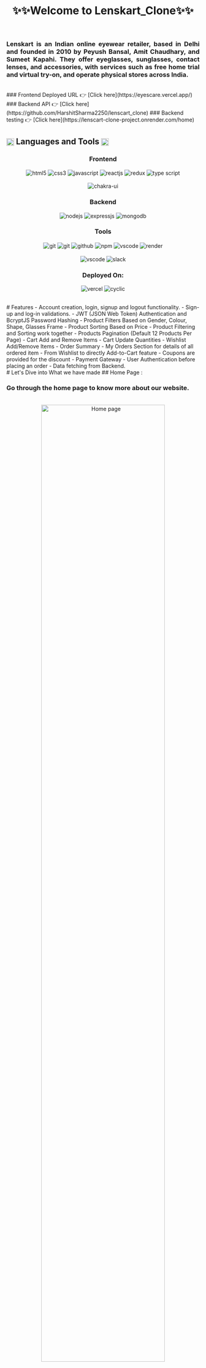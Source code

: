 <h1 align="center">✨✨Welcome to Lenskart_Clone✨✨</h1>
<br/>
<h3 align="justify" width="80%">Lenskart is an Indian online eyewear retailer, based in Delhi and founded in 2010 by Peyush Bansal, Amit Chaudhary, and Sumeet Kapahi. They offer eyeglasses, sunglasses, contact lenses, and accessories, with services such as free home trial and virtual try-on, and operate physical stores across India.</h3>
<br/>
### Frontend Deployed URL 👉 [Click here](https://eyescare.vercel.app/)
### Backend API 👉 [Click here](https://github.com/HarshitSharma2250/lenscart_clone)
### Backend testing 👉 [Click here](https://lenscart-clone-project.onrender.com/home)
<br/>
 <h2 align="left">
<img src="https://art.pixilart.com/486745d4bb1ef18.gif"  width="20" height="20" align="center">
 Languages and Tools
<img src="https://art.pixilart.com/486745d4bb1ef18.gif"  width="20" height="20" align="center">
</h2>
<div align="center">
 
 <div align="center"><h3 align="center">Frontend</h3>
<img src="https://img.shields.io/badge/html5-%23E34F26.svg?style=for-the-badge&logo=html5&logoColor=white" align="center" alt="html5">
<img src = "https://img.shields.io/badge/css3-%231572B6.svg?style=for-the-badge&logo=css3&logoColor=white" align="center" alt="css3">
<img src ="https://img.shields.io/badge/javascript-%23323330.svg?style=for-the-badge&logo=javascript&logoColor=%23F7DF1E" align="center" alt="javascript">
<img src="https://img.shields.io/badge/React-20232A?style=for-the-badge&logo=react&logoColor=61DAFB"  align="center" alt="reactjs" />
<img src="https://img.shields.io/badge/Redux-593D88?style=for-the-badge&logo=redux&logoColor=white"  align="center" alt="redux" />
 <img src="https://img.shields.io/badge/typescript-%23007ACC.svg?style=for-the-badge&logo=typescript&logoColor=white"  align="center" alt="type script"/>
<br/>
<br/>
  <img src = "https://img.shields.io/badge/chakra ui-%234ED1C5.svg?style=for-the-badge&logo=chakraui&logoColor=white" align="center" alt="chakra-ui"/>
</div>
  <div align="center"><h3 align="center">Backend</h3> 
<img src="https://img.shields.io/badge/Node.js-339933?style=for-the-badge&logo=nodedotjs&logoColor=white" align="center" alt="nodejs" />
<img src="https://img.shields.io/badge/Express.js-000000?style=for-the-badge&logo=express&logoColor=white" align="center" alt="expressjs"/>
<img src="https://img.shields.io/badge/MongoDB-4EA94B?style=for-the-badge&logo=mongodb&logoColor=white" align="center" alt="mongodb"/>
 </div>
 
 <div align="center"><h3 align="center">Tools</h3> 
<img src="https://img.shields.io/badge/netlify-%23000000.svg?style=for-the-badge&logo=netlify&logoColor=#00C7B7" align="center" alt="git"/>
   <img src="https://img.shields.io/badge/vercel-%23000000.svg?style=for-the-badge&logo=vercel&logoColor=whit" align="center" alt="git"/>
   <img src="https://img.shields.io/badge/GitHub-100000?style=for-the-badge&logo=github&logoColor=white"  align="center" alt="github"/>
   <img src = "https://img.shields.io/badge/NPM-%23000000.svg?style=for-the-badge&logo=npm&logoColor=white" align="center" alt="npm">
   <img src="https://img.shields.io/badge/Visual%20Studio-5C2D91.svg?style=for-the-badge&logo=visual-studio&logoColor=white"  align="center" alt="vscode"/>
   <img src ="https://img.shields.io/badge/Postman-FF6C37?style=for-the-badge&logo=postman&logoColor=white" align="center" alt="render">
     <br />
     <br />
   <img src="https://img.shields.io/badge/Visual%20Studio-5C2D91.svg?style=for-the-badge&logo=visual-studio&logoColor=white"  align="center" alt="vscode"/>
   <img src="https://img.shields.io/badge/Slack-4A154B?style=for-the-badge&logo=slack&logoColor=white" align="center" alt="slack"/>
 </div>
</div>
<div align="center"><h3 align="center">Deployed On:</h3>
  <img src="https://img.shields.io/badge/vercel-%23000000.svg?style=for-the-badge&logo=vercel&logoColor=white"  alt="vercel"/>
  <img src="https://img.shields.io/badge/cyclic-5458F6?style=for-the-badge&logo=cyclic&logoColor=white" alt="cyclic" />
</div>
</p>
<br/>
# Features
- Account creation, login, signup and logout functionality.
- Sign-up and log-in validations.
- JWT (JSON Web Token) Authentication and BcryptJS Password Hashing 
- Product Filters Based on Gender, Colour, Shape, Glasses Frame
- Product Sorting Based on Price
- Product Filtering and Sorting work together 
- Products Pagination (Default 12 Products Per Page)
- Cart Add and Remove Items 
- Cart Update Quantities 
- Wishlist Add/Remove Items
- Order Summary
- My Orders Section for details of all ordered item
- From Wishlist to directly Add-to-Cart feature
- Coupons are provided for the discount
- Payment Gateway
- User Authentication before placing an order
- Data fetching from Backend. 
<br/>
# Let's Dive into What we have made
## Home Page :

<h3>Go through the home page to know more about our website.</h3>
<br/>
<div align="center">
  <img width="80%" alt="Home page" src="https://i.imgur.com/PwgwUDX.png"/>
</div>
<br/>


## Navbar :

<table>
  <tr>
    <td>
      <img src="https://i.imgur.com/NRf9CVc.png" alt="Product-list">
    </td>
    <td>
      <img src="https://i.imgur.com/rhjgVpr.png" alt="Product-register">
    </td>
  </tr>

</table>

<br/>

@@ -98,6 +116,9 @@
<h3>For signup, user need to fill required details. If user is already exists then it will show you an error. So you can't register again with the same email. </h3>
<br/>

<div align="center">
<img width="80%" src="https://i.imgur.com/xIrPSpW.png" alt ="signup page" />
</div>

<br/>

@@ -109,7 +130,7 @@
<br/>

<div align="center">
<img width="80%" src="" alt ="signin page" />
<img width="80%" src="https://i.imgur.com/06ibc3k.png" alt ="signin page" />
</div>


@@ -121,7 +142,7 @@
<br/>

<div align="center">
<img width="80%" src="" alt="Product page 1"/> 
<img width="80%" src="https://i.imgur.com/wBOOprb.png" alt="Product page 1"/>
</div>


@@ -133,7 +154,7 @@
<br/>

<div align="center">
<img  width="80%" src="" alt="Product page 2"/>
<img width="80%" src="https://i.imgur.com/vCb1o5r.png" alt="Product page 2"/>
</div>


@@ -145,7 +166,7 @@
<br/>

<div align="center">
  <img width="80%" src="" alt=" cart page">
 <img width="80%" src="https://i.imgur.com/EyoAE0h.png" alt=" cart page">
</div>

<br/>
@@ -156,7 +177,7 @@
<br/>

<div align="center">
  <img width="80%" src="" alt="Shipping page">
  <img width="80%" src="https://i.imgur.com/T8dxl99.png" alt="Shipping page">
</div>

<br/>
@@ -168,7 +189,7 @@
<br/>

<div align="center">
  <img width="80%" src="" alt="Flight checkout page">
  <img width="80%" src="https://i.imgur.com/dfMTIxF.png" alt="Flight checkout page">
</div>

<br/>
@@ -180,7 +201,7 @@
<br/>

<div align="center">
  <img width="80%" src="" alt="Payment page">
  <img width="80%" src="https://i.imgur.com/31Qvlmm.png" alt="Payment page">
</div>

<br/>
@@ -191,7 +212,28 @@
<br/>

<div align="center">
  <img width="80%" src="" alt="Confirmation page">
  <img width="80%" src="https://i.imgur.com/xQ408wP.png" alt="Confirmation page">
</div>

<br/>
## Wishlist Page :

<h3>Here users can see their product which are added in Wishlist.</h3>
<br/>

<div align="center">
  <img width="80%" src="https://i.imgur.com/IYJ2FLc.png" alt="Wishlist page">
</div>

<br/>
<br/>
## Order History Page :

<h3>Here users can see all of their purchases.</h3>
<br/>

<div align="center">
  <img width="80%" src="https://i.imgur.com/mzksTk4.png" alt="Order History page">
</div>

<br/>
@@ -205,23 +247,23 @@
<table>
  <tr>
    <td>
      <img src="" alt="Product-list">
      <img src="https://i.imgur.com/ARFXi8R.png" alt="Product-list">
    </td>
    <td>
      <img src="" alt="Product-register">
      <img src="https://i.imgur.com/Z0BdrJy.png" alt="Product-register">
    </td>
  </tr>
  <tr>
    <td>
      <img src="" alt="Product-edit">
      <img src="https://i.imgur.com/UDUt1hR.png" alt="Product-edit">
    </td>
  </tr>
</table>

## Footer :

<div align="center">
  <img width="80%" src="" alt="Footer">
 <img width="80%" src="https://i.imgur.com/JNsYNwa.png" alt="Footer">
</div>
<br/>
<br/>
